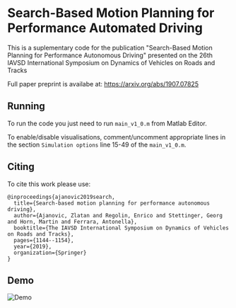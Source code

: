 # Search-Based Motion Planning for Performance Automated Driving

This is a suplementary code for the publication "Search-Based Motion Planning for Performance Autonomous Driving"
presented on the 26th IAVSD International Symposium on Dynamics of Vehicles on Roads and Tracks

Full paper preprint is availabe at: https://arxiv.org/abs/1907.07825

## Running
To run the code you just need to run `main_v1_0.m` from Matlab Editor.

To enable/disable visualisations, comment/uncomment appropriate lines in the section `Simulation options` line 15-49 of the `main_v1_0.m`.

## Citing

To cite this work please use:
```
@inproceedings{ajanovic2019search,
  title={Search-based motion planning for performance autonomous driving},
  author={Ajanovic, Zlatan and Regolin, Enrico and Stettinger, Georg and Horn, Martin and Ferrara, Antonella},
  booktitle={The IAVSD International Symposium on Dynamics of Vehicles on Roads and Tracks},
  pages={1144--1154},
  year={2019},
  organization={Springer}
}
```
## Demo
![Demo](https://github.com/zlatanajanovic/SBMP_PerfDriving/blob/master/drift_w_plan_IAVSD.gif "Demo")
